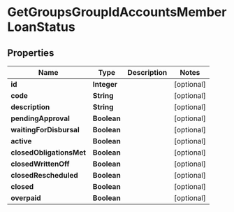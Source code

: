 # GetGroupsGroupIdAccountsMemberLoanStatus

## Properties
Name | Type | Description | Notes
------------ | ------------- | ------------- | -------------
**id** | **Integer** |  |  [optional]
**code** | **String** |  |  [optional]
**description** | **String** |  |  [optional]
**pendingApproval** | **Boolean** |  |  [optional]
**waitingForDisbursal** | **Boolean** |  |  [optional]
**active** | **Boolean** |  |  [optional]
**closedObligationsMet** | **Boolean** |  |  [optional]
**closedWrittenOff** | **Boolean** |  |  [optional]
**closedRescheduled** | **Boolean** |  |  [optional]
**closed** | **Boolean** |  |  [optional]
**overpaid** | **Boolean** |  |  [optional]

